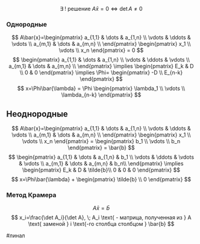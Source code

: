 $$
\exists \; ! \text{ решение } A\bar{x}=0 \iff \det A \ne 0
$$

### Однородные

$$
A\bar{x}=\begin{pmatrix}
a_{1,1} & \dots & a_{1,n} \\
\vdots & \ddots & \vdots \\
a_{m,1} & \dots & a_{m,n} \\
\end{pmatrix} 
\begin{pmatrix}
x_1 \\ \vdots \\ x_n
\end{pmatrix} = 0
$$
$$
\begin{pmatrix}
a_{1,1} & \dots & a_{1,n} \\
\vdots & \ddots & \vdots \\
a_{m,1} & \dots & a_{m,n} \\
\end{pmatrix}  
\implies
\begin{pmatrix}
E_k & D \\
0 & 0
\end{pmatrix}
\implies \Phi=
\begin{pmatrix}
-D \\ E_{n-k}
\end{pmatrix}
$$
$$
x=\Phi\bar{\lambda} = \Phi
\begin{pmatrix}
\lambda_1 \\ \vdots \\ \lambda_{n-k}
\end{pmatrix}
$$

## Неоднородные

$$
A\bar{x}=\begin{pmatrix}
a_{1,1} & \dots & a_{1,n} \\
\vdots & \ddots & \vdots \\
a_{m,1} & \dots & a_{m,n} \\
\end{pmatrix} 
\begin{pmatrix}
x_1 \\ \vdots \\ x_n
\end{pmatrix} = 
\begin{pmatrix}
b_1 \\ \vdots \\ b_n
\end{pmatrix} = \bar{b}
$$
$$
\begin{pmatrix}
a_{1,1} & \dots & a_{1,n} & b_1 \\
\vdots & \ddots & \vdots & \vdots \\
a_{m,1} & \dots & a_{m,n} & b_n\\
\end{pmatrix}  
\implies
\begin{pmatrix}
E_k & D & \tilde{b}\\
0 & 0  & 0
\end{pmatrix}
$$
$$
x=\Phi\bar{\lambda} +
\begin{pmatrix}
\tilde{b} \\ 0
\end{pmatrix}
$$

### Метод Крамера

$$
A\bar{x}=\bar{b}
$$
$$
x_i=\frac{\det A_i}{\det A}, \; A_i \text{ - матрица, полученная из } A \text{ заменой } i \text{-го столбца столбцом } \bar{b}
$$

#линал